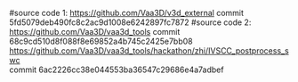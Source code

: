 #source code 1: https://github.com/Vaa3D/v3d_external   commit 5fd5079deb490fc8c2ac9d1008e6242897fc7872
#source code 2: https://github.com/Vaa3D/vaa3d_tools    commit 68c9cd510d8f088f8e69852a4b745c2425e7bb08
                https://github.com/Vaa3D/vaa3d_tools/hackathon/zhi/IVSCC_postprocess_swc  
                commit 6ac2226cc38e044553ba36547c29686e4a7adbef
